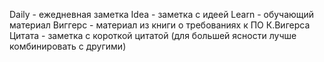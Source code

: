 Daily - ежедневная заметка
Idea - заметка с идеей
Learn - обучающий материал
Виггерс - материал из книги о требованиях к ПО К.Вигерса
Цитата - заметка с короткой цитатой (для большей ясности лучше комбинировать с другими)